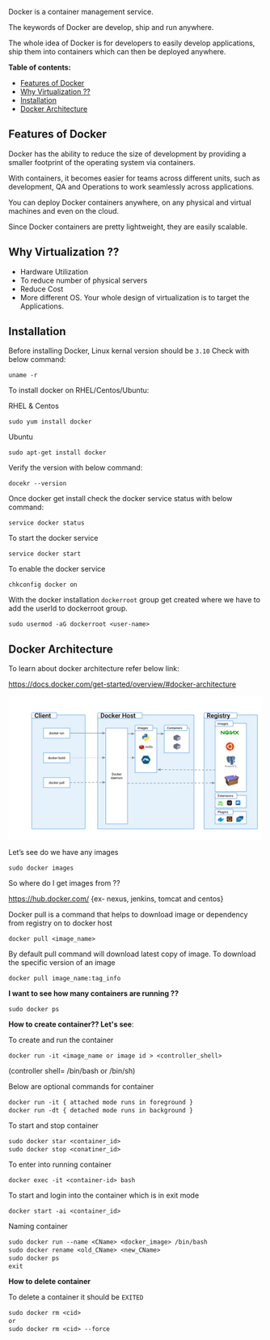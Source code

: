 
Docker is a container management service.

The keywords of Docker are develop, ship and run anywhere.

The whole idea of Docker is for developers to easily develop applications, ship them into containers which can then be
deployed anywhere.

**Table of contents:**

- [Features of Docker](#features-of-docker)
- [Why Virtualization ??](#why-virtualization-)
- [Installation](#installation)
- [Docker Architecture](#docker-architecture)


## Features of Docker
Docker has the ability to reduce the size of development by providing a smaller footprint of the operating
system via containers.

With containers, it becomes easier for teams across different units, such as development, QA and Operations to
work seamlessly across applications.

You can deploy Docker containers anywhere, on any physical and virtual machines and even on the cloud.

Since Docker containers are pretty lightweight, they are easily scalable.


## Why Virtualization ??

- Hardware Utilization
- To reduce number of physical servers
- Reduce Cost
- More different OS. Your whole design of virtualization is to target the Applications.

## Installation

Before installing Docker, Linux kernal version should be `3.10` Check with below command:
```
uname -r
```
To install docker on RHEL/Centos/Ubuntu:

RHEL & Centos 
```
sudo yum install docker 
```
Ubuntu
```
sudo apt-get install docker 
```
Verify the version with below command:
```
docekr --version
```
Once docker get install check the docker service status with below command:
```
service docker status
```
To start the docker service
```
service docker start
```
To enable the docker service
```
chkconfig docker on
```
With the docker installation `dockerroot` group get created where we have to add the userId to dockerroot group.
```
sudo usermod -aG dockerroot <user-name>
```

## Docker Architecture

To learn about docker architecture refer below link:

https://docs.docker.com/get-started/overview/#docker-architecture

![docker_image](../../architecture.svg)


Let’s see do we have any images
```
sudo docker images
```
So where do I get images from ??

https://hub.docker.com/ {ex- nexus, jenkins, tomcat and centos}


Docker pull is a command that helps to download image or dependency from registry on to docker host
```
docker pull <image_name>
```
By default pull command will download latest copy of image. To download the specific version of an image
```
docker pull image_name:tag_info
```
**I want to see how many containers are running ??**
```
sudo docker ps
```
**How to create container?? Let's see**:

To create and run the container
```
docker run -it <image_name or image id > <controller_shell>
```
(controller shell= /bin/bash or /bin/sh)
 
 Below are optional commands for container
```
docker run -it { attached mode runs in foreground }
docker run -dt { detached mode runs in background }
```

To start and stop container
```
sudo docker star <container_id>
sudo docker stop <conatiner_id>
```
To enter into running container
```
docker exec -it <container-id> bash
```
To start and login into the container which is in exit mode
```
docker start -ai <container_id>
```
Naming container
```
sudo docker run --name <CName> <docker_image> /bin/bash
sudo docker rename <old_CName> <new_CName>
sudo docker ps
exit
```
**How to delete container**

To delete a container it should be `EXITED`
```
sudo docker rm <cid>
or
sudo docker rm <cid> --force
```
